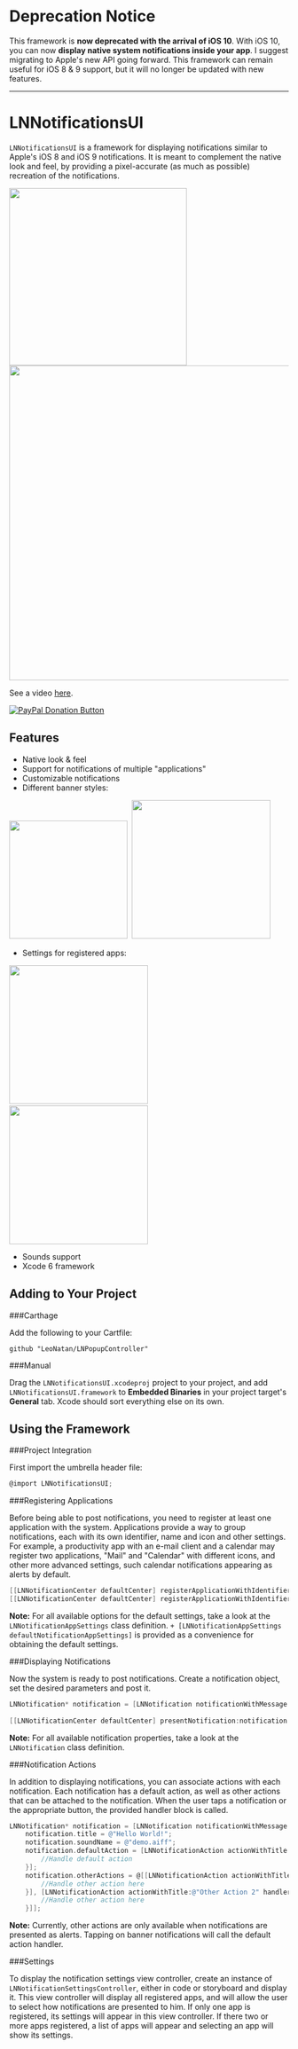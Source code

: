 # **Deprecation Notice**

This framework is **now deprecated with the arrival of iOS 10**. With iOS 10, you can now **display native system notifications inside your app**. I suggest migrating to Apple's new API going forward. This framework can remain useful for iOS 8 & 9 support, but it will no longer be updated with new features.

----

# LNNotificationsUI

`LNNotificationsUI` is a framework for displaying notifications similar to Apple's iOS 8 and iOS 9 notifications. It is meant to complement the native look and feel, by providing a pixel-accurate (as much as possible) recreation of the notifications.

<img src="./Screenshots/Presentation.png" width="320px"/> 
<img src="./Screenshots/LNNotificationsUI.gif" height="568px"/>

See a video [here](https://vimeo.com/105395794).

<span class="badge-paypal"><a href="https://www.paypal.com/cgi-bin/webscr?cmd=_s-xclick&hosted_button_id=BR68NJEJXGWL6" title="Donate to this project using PayPal"><img src="https://img.shields.io/badge/paypal-donate-yellow.svg" alt="PayPal Donation Button" /></a></span>

## Features

* Native look & feel
* Support for notifications of multiple "applications"
* Customizable notifications
* Different banner styles:

<img src="./Screenshots/3.png" width="213px"/>&nbsp;
<img src="./Screenshots/style.png" width="250px"/>

* Settings for registered apps:

<img src="./Screenshots/settings1.png" width="250px"/>&nbsp;
<img src="./Screenshots/settings2.png" width="250px"/>

* Sounds support
* Xcode 6 framework

## Adding to Your Project

###Carthage

Add the following to your Cartfile:

```github "LeoNatan/LNPopupController"```

###Manual

Drag the `LNNotificationsUI.xcodeproj` project to your project, and add `LNNotificationsUI.framework` to **Embedded Binaries** in your project target's **General** tab. Xcode should sort everything else on its own.

## Using the Framework

###Project Integration

First import the umbrella header file:

```objective-c
@import LNNotificationsUI;
```

###Registering Applications

Before being able to post notifications, you need to register at least one application with the system. Applications provide a way to group notifications, each with its own identifier, name and icon and other settings. For example, a productivity app with an e-mail client and a calendar may register two applications, "Mail" and "Calendar" with different icons, and other more advanced settings, such calendar notifications appearing as alerts by default.

```objective-c
[[LNNotificationCenter defaultCenter] registerApplicationWithIdentifier:@"mail_app_identifier" name:@"Mail" icon:[UIImage imageNamed:@"MailApp"] defaultSettings:[LNNotificationAppSettings defaultNotificationAppSettings]];
[[LNNotificationCenter defaultCenter] registerApplicationWithIdentifier:@"cal_app_identifier" name:@"Calendar" icon:[UIImage imageNamed:@"CalApp"]  defaultSettings:[LNNotificationAppSettings defaultNotificationAppSettings]];
```

**Note:** For all available options for the default settings, take a look at the `LNNotificationAppSettings` class definition. `+ [LNNotificationAppSettings defaultNotificationAppSettings]` is provided as a convenience for obtaining the default settings.

###Displaying Notifications

Now the system is ready to post notifications. Create a notification object, set the desired parameters and post it.

```objective-c
LNNotification* notification = [LNNotification notificationWithMessage:@"You've Got Mail!"];
	
[[LNNotificationCenter defaultCenter] presentNotification:notification forApplicationIdentifier:@"mail_app_identifier"];
```

**Note:** For all available notification properties, take a look at the `LNNotification` class definition.

###Notification Actions

In addition to displaying notifications, you can associate actions with each notification. Each notification has a default action, as well as other actions that can be attached to the notification. When the user taps a notification or the appropriate button, the provided handler block is called.

```objective-c
LNNotification* notification = [LNNotification notificationWithMessage:@"Welcome to LNNotificationsUI!"];
	notification.title = @"Hello World!";
	notification.soundName = @"demo.aiff";
	notification.defaultAction = [LNNotificationAction actionWithTitle:@"Default Action" handler:^(LNNotificationAction *action) {
		//Handle default action
	}];
	notification.otherActions = @[[LNNotificationAction actionWithTitle:@"Other Action 1" handler:^(LNNotificationAction *action) {
		//Handle other action here
	}], [LNNotificationAction actionWithTitle:@"Other Action 2" handler:^(LNNotificationAction *action) {
		//Handle other action here
	}]];
```
**Note:** Currently, other actions are only available when notifications are presented as alerts. Tapping on banner notifications will call the default action handler.

###Settings

To display the notification settings view controller, create an instance of `LNNotificationSettingsController`, either in code or storyboard and display it. This view controller will display all registered apps, and will allow the user to select how notifications are presented to him. If only one app is registered, its settings will appear in this view controller. If there two or more apps registered, a list of apps will appear and selecting an app will show its settings.
